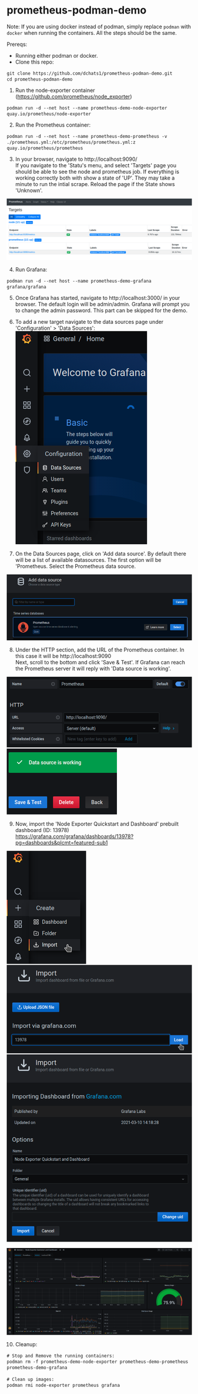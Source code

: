 # prometheus-podman-demo


Note: If you are using docker instead of podman, simply replace `podman` with `docker` when running the containers. All the steps should be the same.  

Prereqs:
- Running either podman or docker.
- Clone this repo:
```
git clone https://github.com/dchats1/prometheus-podman-demo.git
cd prometheus-podman-demo
```

1. Run the node-exporter container (https://github.com/prometheus/node_exporter)
```
podman run -d --net host --name prometheus-demo-node-exporter quay.io/prometheus/node-exporter
```

2. Run the Prometheus container:
```
podman run -d --net host --name prometheus-demo-prometheus -v ./prometheus.yml:/etc/prometheus/prometheus.yml:z quay.io/prometheus/prometheus
```

3. In your browser, navigate to http://localhost:9090/  
If you navigate to the 'Statu's menu, and select 'Targets' page you should be able to see the node and prometheus job. If everything is working correctly both with show a state of 'UP'. They may take a minute to run the intial scrape. Reload the page if the State shows 'Unknown'.

![Prometheus Targets Page](screenshots/prometheus-targets.png "Prometheus Targets Page")

4. Run Grafana:
```
podman run -d --net host --name prometheus-demo-grafana grafana/grafana
```

5. Once Grafana has started, navigate to http://localhost:3000/ in your browser. The default login will be admin/admin. Grafana will prompt you to change the admin password. This part can be skipped for the demo.
  
6. To add a new target navigate to the data sources page under 'Configuration' > 'Data Sources':
![Data Sources](screenshots/grafana-datasource.png "Data Sources")

7. On the Data Sources page, click on 'Add data source'. By default there will be a list of available datasources. The first option will be 'Prometheus. Select the Prometheus data source.

![Data Sources](screenshots/grafana-select-prometheus.png "Data Sources")

8. Under the HTTP section, add the URL of the Prometheus container. In this case it will be http://localhost:9090  
Next, scroll to the bottom and click 'Save & Test'. If Grafana can reach the Prometheus server it will reply with 'Data source is working'.

![Data Sources](screenshots/grafana-set-url.png "Data Sources")
![Data Sources](screenshots/grafana-save-and-test.png "Data Sources")

9. Now, import the 'Node Exporter Quickstart and Dashboard' prebuilt dashboard (ID: 13978)  
https://grafana.com/grafana/dashboards/13978?pg=dashboards&plcmt=featured-sub1  

![Import](screenshots/grafana-import-1.png "Import")
![Import](screenshots/grafana-import-2.png "Import")
![Import](screenshots/grafana-import-3.png "Import")

![Dashboard](screenshots/grafana-dashboard.png "Dashboard")

10. Cleanup:
```
# Stop and Remove the running containers:
podman rm -f prometheus-demo-node-exporter prometheus-demo-prometheus prometheus-demo-grafana

# Clean up images:
podman rmi node-exporter prometheus grafana
```
